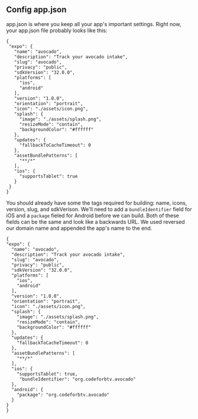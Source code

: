 
 ## Config app.json
 
 app.json is where you keep all your app's important settings.  Right now, your app.json file probably looks like this:
 ```
{
  "expo": {
    "name": "avocado",
    "description": "Track your avocado intake",
    "slug": "avocado",
    "privacy": "public",
    "sdkVersion": "32.0.0",
    "platforms": [
      "ios",
      "android"
    ],
    "version": "1.0.0",
    "orientation": "portrait",
    "icon": "./assets/icon.png",
    "splash": {
      "image": "./assets/splash.png",
      "resizeMode": "contain",
      "backgroundColor": "#ffffff"
    },
    "updates": {
      "fallbackToCacheTimeout": 0
    },
    "assetBundlePatterns": [
      "**/*"
    ],
    "ios": {
      "supportsTablet": true
    }
  }
}
```
 You should already have some the tags required for building: name, icons, version, slug, and sdkVerison.
 We'll need to add a `bundleIdentifier` field for iOS and a `package` fieled for Android before we can build.  Both of these fields can be the same and look like a backwards URL.   We used reversed our domain name and appended the app's name to the end.
 
 
  ```
{
  "expo": {
    "name": "avocado",
    "description": "Track your avocado intake",
    "slug": "avocado",
    "privacy": "public",
    "sdkVersion": "32.0.0",
    "platforms": [
      "ios",
      "android"
    ],
    "version": "1.0.0",
    "orientation": "portrait",
    "icon": "./assets/icon.png",
    "splash": {
      "image": "./assets/splash.png",
      "resizeMode": "contain",
      "backgroundColor": "#ffffff"
    },
    "updates": {
      "fallbackToCacheTimeout": 0
    },
    "assetBundlePatterns": [
      "**/*"
    ],
    "ios": {
      "supportsTablet": true,
       "bundleIdentifier": "org.codeforbtv.avocado"
    },
    "android": {
      "package": "org.codeforbtv.avocado"
    }
  }
}
```
 
